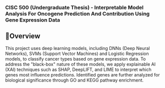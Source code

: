 ### CISC 500 (Undergraduate Thesis) - Interpretable Model Analysis For Oncogene Prediction And Contribution Using Gene Expression Data
## 📘Overview
This project uses deep learning models, including DNNs (Deep Neural Networks), SVMs (Support Vector Machines) and Logistic Regression models, to classify cancer types based on gene expression data. To address the "black-box" nature of these models, we apply explainable AI (XAI) techniques such as SHAP, DeepLIFT, and LIME to interpret which genes most influence predictions. Identified genes are further analyzed for biological significance through GO and KEGG pathway enrichment.
